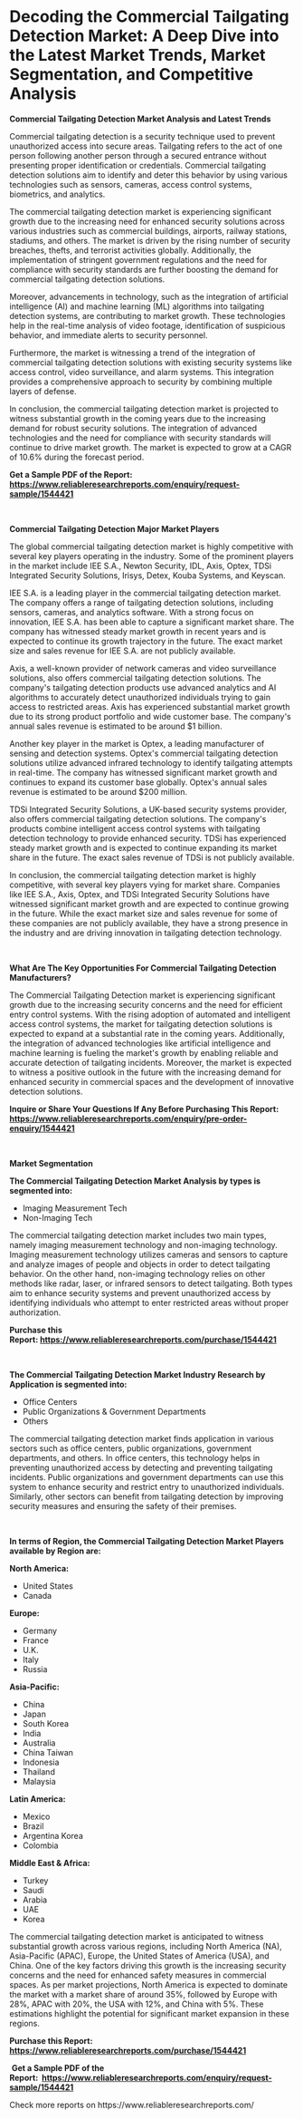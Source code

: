 <p><h1>Decoding the Commercial Tailgating Detection Market: A Deep Dive into the Latest Market Trends, Market Segmentation, and Competitive Analysis</h1></p><p><strong>Commercial Tailgating Detection Market Analysis and Latest Trends</strong></p>
<p><p>Commercial tailgating detection is a security technique used to prevent unauthorized access into secure areas. Tailgating refers to the act of one person following another person through a secured entrance without presenting proper identification or credentials. Commercial tailgating detection solutions aim to identify and deter this behavior by using various technologies such as sensors, cameras, access control systems, biometrics, and analytics.</p><p>The commercial tailgating detection market is experiencing significant growth due to the increasing need for enhanced security solutions across various industries such as commercial buildings, airports, railway stations, stadiums, and others. The market is driven by the rising number of security breaches, thefts, and terrorist activities globally. Additionally, the implementation of stringent government regulations and the need for compliance with security standards are further boosting the demand for commercial tailgating detection solutions.</p><p>Moreover, advancements in technology, such as the integration of artificial intelligence (AI) and machine learning (ML) algorithms into tailgating detection systems, are contributing to market growth. These technologies help in the real-time analysis of video footage, identification of suspicious behavior, and immediate alerts to security personnel.</p><p>Furthermore, the market is witnessing a trend of the integration of commercial tailgating detection solutions with existing security systems like access control, video surveillance, and alarm systems. This integration provides a comprehensive approach to security by combining multiple layers of defense.</p><p>In conclusion, the commercial tailgating detection market is projected to witness substantial growth in the coming years due to the increasing demand for robust security solutions. The integration of advanced technologies and the need for compliance with security standards will continue to drive market growth. The market is expected to grow at a CAGR of 10.6% during the forecast period.</p></p>
<p><strong>Get a Sample PDF of the Report:&nbsp; <a href="https://www.reliableresearchreports.com/enquiry/request-sample/1544421">https://www.reliableresearchreports.com/enquiry/request-sample/1544421</a></strong></p>
<p>&nbsp;</p>
<p><strong>Commercial Tailgating Detection Major Market Players</strong></p>
<p><p>The global commercial tailgating detection market is highly competitive with several key players operating in the industry. Some of the prominent players in the market include IEE S.A., Newton Security, IDL, Axis, Optex, TDSi Integrated Security Solutions, Irisys, Detex, Kouba Systems, and Keyscan.</p><p>IEE S.A. is a leading player in the commercial tailgating detection market. The company offers a range of tailgating detection solutions, including sensors, cameras, and analytics software. With a strong focus on innovation, IEE S.A. has been able to capture a significant market share. The company has witnessed steady market growth in recent years and is expected to continue its growth trajectory in the future. The exact market size and sales revenue for IEE S.A. are not publicly available.</p><p>Axis, a well-known provider of network cameras and video surveillance solutions, also offers commercial tailgating detection solutions. The company's tailgating detection products use advanced analytics and AI algorithms to accurately detect unauthorized individuals trying to gain access to restricted areas. Axis has experienced substantial market growth due to its strong product portfolio and wide customer base. The company's annual sales revenue is estimated to be around $1 billion.</p><p>Another key player in the market is Optex, a leading manufacturer of sensing and detection systems. Optex's commercial tailgating detection solutions utilize advanced infrared technology to identify tailgating attempts in real-time. The company has witnessed significant market growth and continues to expand its customer base globally. Optex's annual sales revenue is estimated to be around $200 million.</p><p>TDSi Integrated Security Solutions, a UK-based security systems provider, also offers commercial tailgating detection solutions. The company's products combine intelligent access control systems with tailgating detection technology to provide enhanced security. TDSi has experienced steady market growth and is expected to continue expanding its market share in the future. The exact sales revenue of TDSi is not publicly available.</p><p>In conclusion, the commercial tailgating detection market is highly competitive, with several key players vying for market share. Companies like IEE S.A., Axis, Optex, and TDSi Integrated Security Solutions have witnessed significant market growth and are expected to continue growing in the future. While the exact market size and sales revenue for some of these companies are not publicly available, they have a strong presence in the industry and are driving innovation in tailgating detection technology.</p></p>
<p>&nbsp;</p>
<p><strong>What Are The Key Opportunities For Commercial Tailgating Detection Manufacturers?</strong></p>
<p><p>The Commercial Tailgating Detection market is experiencing significant growth due to the increasing security concerns and the need for efficient entry control systems. With the rising adoption of automated and intelligent access control systems, the market for tailgating detection solutions is expected to expand at a substantial rate in the coming years. Additionally, the integration of advanced technologies like artificial intelligence and machine learning is fueling the market's growth by enabling reliable and accurate detection of tailgating incidents. Moreover, the market is expected to witness a positive outlook in the future with the increasing demand for enhanced security in commercial spaces and the development of innovative detection solutions.</p></p>
<p><strong>Inquire or Share Your Questions If Any Before Purchasing This Report: <a href="https://www.reliableresearchreports.com/enquiry/pre-order-enquiry/1544421">https://www.reliableresearchreports.com/enquiry/pre-order-enquiry/1544421</a></strong></p>
<p>&nbsp;</p>
<p><strong>Market Segmentation</strong></p>
<p><strong>The Commercial Tailgating Detection Market Analysis by types is segmented into:</strong></p>
<p><ul><li>Imaging Measurement Tech</li><li>Non-Imaging Tech</li></ul></p>
<p><p>The commercial tailgating detection market includes two main types, namely imaging measurement technology and non-imaging technology. Imaging measurement technology utilizes cameras and sensors to capture and analyze images of people and objects in order to detect tailgating behavior. On the other hand, non-imaging technology relies on other methods like radar, laser, or infrared sensors to detect tailgating. Both types aim to enhance security systems and prevent unauthorized access by identifying individuals who attempt to enter restricted areas without proper authorization.</p></p>
<p><strong>Purchase this Report:&nbsp;<a href="https://www.reliableresearchreports.com/purchase/1544421">https://www.reliableresearchreports.com/purchase/1544421</a></strong></p>
<p>&nbsp;</p>
<p><strong>The Commercial Tailgating Detection Market Industry Research by Application is segmented into:</strong></p>
<p><ul><li>Office Centers</li><li>Public Organizations & Government Departments</li><li>Others</li></ul></p>
<p><p>The commercial tailgating detection market finds application in various sectors such as office centers, public organizations, government departments, and others. In office centers, this technology helps in preventing unauthorized access by detecting and preventing tailgating incidents. Public organizations and government departments can use this system to enhance security and restrict entry to unauthorized individuals. Similarly, other sectors can benefit from tailgating detection by improving security measures and ensuring the safety of their premises.</p></p>
<p>&nbsp;</p>
<p><strong>In terms of Region, the Commercial Tailgating Detection Market Players available by Region are:</strong></p>
<p>
    <p> <strong> North America: </strong>
        <ul>
            <li>United States</li>
            <li>Canada</li>
        </ul>
        </p> 
    <p> <strong> Europe: </strong>
        <ul>
            <li>Germany</li>
            <li>France</li>
            <li>U.K.</li>
            <li>Italy</li>
            <li>Russia</li>
        </ul>
        </p> 
    <p> <strong> Asia-Pacific: </strong>
        <ul>
            <li>China</li>
            <li>Japan</li>
            <li>South Korea</li>
            <li>India</li>
            <li>Australia</li>
            <li>China Taiwan</li>
            <li>Indonesia</li>
            <li>Thailand</li>
            <li>Malaysia</li>
        </ul>
        </p> 
    <p> <strong> Latin America: </strong>
        <ul>
            <li>Mexico</li>
            <li>Brazil</li>
            <li>Argentina Korea</li>
            <li>Colombia</li>
        </ul>
        </p> 
    <p> <strong> Middle East & Africa: </strong>
        <ul>
            <li>Turkey</li>
            <li>Saudi</li>
            <li>Arabia</li>
            <li>UAE</li>
            <li>Korea</li>
        </ul>
    </p>
    </p>
<p><p>The commercial tailgating detection market is anticipated to witness substantial growth across various regions, including North America (NA), Asia-Pacific (APAC), Europe, the United States of America (USA), and China. One of the key factors driving this growth is the increasing security concerns and the need for enhanced safety measures in commercial spaces. As per market projections, North America is expected to dominate the market with a market share of around 35%, followed by Europe with 28%, APAC with 20%, the USA with 12%, and China with 5%. These estimations highlight the potential for significant market expansion in these regions.</p></p>
<p><strong>Purchase this Report: <a href="https://www.reliableresearchreports.com/purchase/1544421">https://www.reliableresearchreports.com/purchase/1544421</a></strong></p>
<p>&nbsp;<strong>Get a Sample PDF of the Report:&nbsp;&nbsp;<a href="https://www.reliableresearchreports.com/enquiry/request-sample/1544421">https://www.reliableresearchreports.com/enquiry/request-sample/1544421</a></strong></p>
<p><strong></strong></p>
<p>Check more reports on https://www.reliableresearchreports.com/</p>